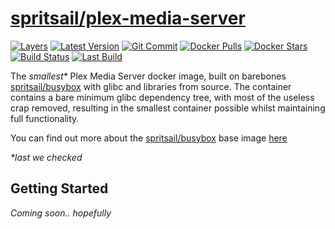 [hub]: https://hub.docker.com/r/spritsail/plex-media-server
[git]: https://github.com/spritsail/plex-media-server/tree/pass
[drone]: https://drone.spritsail.io/spritsail/plex-media-server
[mbdg]: https://microbadger.com/images/spritsail/plex-media-server:plexpass

# [spritsail/plex-media-server][hub]

[![Layers](https://images.microbadger.com/badges/image/spritsail/plex-media-server:plexpass.svg)][mbdg]
[![Latest Version](https://images.microbadger.com/badges/version/spritsail/plex-media-server:plexpass.svg)][hub]
[![Git Commit](https://images.microbadger.com/badges/commit/spritsail/plex-media-server:plexpass.svg)][git]
[![Docker Pulls](https://img.shields.io/docker/pulls/spritsail/plex-media-server.svg)][hub]
[![Docker Stars](https://img.shields.io/docker/stars/spritsail/plex-media-server.svg)][hub]
[![Build Status](https://drone.spritsail.io/api/badges/spritsail/plex-media-server/status.svg?branch=pass)][drone]
[![Last Build](https://api.spritsail.io/badges/lastbuild/spritsail/plex-media-server:plexpass.svg)][drone]

The _smallest*_ Plex Media Server docker image, built on barebones [spritsail/busybox](https://hub.docker.com/spritsail/busybox/) with glibc and libraries from source. The container contains a bare minimum glibc dependency tree, with most of the useless crap removed, resulting in the smallest container possible whilst maintaining full functionality.

You can find out more about the [spritsail/busybox](https://hub.docker.com/r/spritsail/busybox) base image [here](https://github.com/spritsail/busybox)

_*last we checked_

## Getting Started

_Coming soon.. hopefully_
